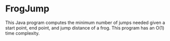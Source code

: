 FrogJump
========

This Java program computes the minimum number of jumps needed given a start point, end point, and jump distance of a frog. This program has an O(1) time complexity.
